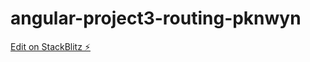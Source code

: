 # angular-project3-routing-pknwyn

[Edit on StackBlitz ⚡️](https://stackblitz.com/edit/angular-project3-routing-pknwyn)
